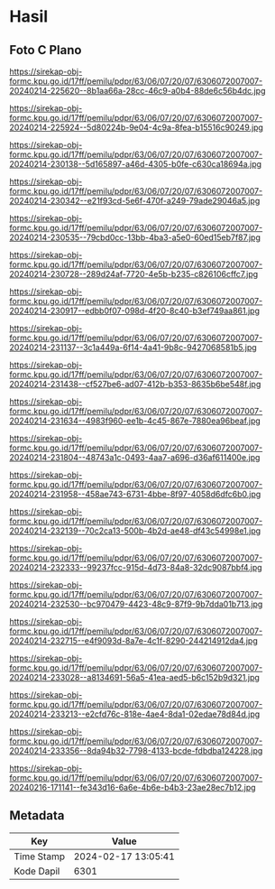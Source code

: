 # Hasil

## Foto C Plano

https://sirekap-obj-formc.kpu.go.id/17ff/pemilu/pdpr/63/06/07/20/07/6306072007007-20240214-225620--8b1aa66a-28cc-46c9-a0b4-88de6c56b4dc.jpg

https://sirekap-obj-formc.kpu.go.id/17ff/pemilu/pdpr/63/06/07/20/07/6306072007007-20240214-225924--5d80224b-9e04-4c9a-8fea-b15516c90249.jpg

https://sirekap-obj-formc.kpu.go.id/17ff/pemilu/pdpr/63/06/07/20/07/6306072007007-20240214-230138--5d165897-a46d-4305-b0fe-c630ca18694a.jpg

https://sirekap-obj-formc.kpu.go.id/17ff/pemilu/pdpr/63/06/07/20/07/6306072007007-20240214-230342--e21f93cd-5e6f-470f-a249-79ade29046a5.jpg

https://sirekap-obj-formc.kpu.go.id/17ff/pemilu/pdpr/63/06/07/20/07/6306072007007-20240214-230535--79cbd0cc-13bb-4ba3-a5e0-60ed15eb7f87.jpg

https://sirekap-obj-formc.kpu.go.id/17ff/pemilu/pdpr/63/06/07/20/07/6306072007007-20240214-230728--289d24af-7720-4e5b-b235-c826106cffc7.jpg

https://sirekap-obj-formc.kpu.go.id/17ff/pemilu/pdpr/63/06/07/20/07/6306072007007-20240214-230917--edbb0f07-098d-4f20-8c40-b3ef749aa861.jpg

https://sirekap-obj-formc.kpu.go.id/17ff/pemilu/pdpr/63/06/07/20/07/6306072007007-20240214-231137--3c1a449a-6f14-4a41-9b8c-9427068581b5.jpg

https://sirekap-obj-formc.kpu.go.id/17ff/pemilu/pdpr/63/06/07/20/07/6306072007007-20240214-231438--cf527be6-ad07-412b-b353-8635b6be548f.jpg

https://sirekap-obj-formc.kpu.go.id/17ff/pemilu/pdpr/63/06/07/20/07/6306072007007-20240214-231634--4983f960-ee1b-4c45-867e-7880ea96beaf.jpg

https://sirekap-obj-formc.kpu.go.id/17ff/pemilu/pdpr/63/06/07/20/07/6306072007007-20240214-231804--48743a1c-0493-4aa7-a696-d36af611400e.jpg

https://sirekap-obj-formc.kpu.go.id/17ff/pemilu/pdpr/63/06/07/20/07/6306072007007-20240214-231958--458ae743-6731-4bbe-8f97-4058d6dfc6b0.jpg

https://sirekap-obj-formc.kpu.go.id/17ff/pemilu/pdpr/63/06/07/20/07/6306072007007-20240214-232139--70c2ca13-500b-4b2d-ae48-df43c54998e1.jpg

https://sirekap-obj-formc.kpu.go.id/17ff/pemilu/pdpr/63/06/07/20/07/6306072007007-20240214-232333--99237fcc-915d-4d73-84a8-32dc9087bbf4.jpg

https://sirekap-obj-formc.kpu.go.id/17ff/pemilu/pdpr/63/06/07/20/07/6306072007007-20240214-232530--bc970479-4423-48c9-87f9-9b7dda01b713.jpg

https://sirekap-obj-formc.kpu.go.id/17ff/pemilu/pdpr/63/06/07/20/07/6306072007007-20240214-232715--e4f9093d-8a7e-4c1f-8290-244214912da4.jpg

https://sirekap-obj-formc.kpu.go.id/17ff/pemilu/pdpr/63/06/07/20/07/6306072007007-20240214-233028--a8134691-56a5-41ea-aed5-b6c152b9d321.jpg

https://sirekap-obj-formc.kpu.go.id/17ff/pemilu/pdpr/63/06/07/20/07/6306072007007-20240214-233213--e2cfd76c-818e-4ae4-8da1-02edae78d84d.jpg

https://sirekap-obj-formc.kpu.go.id/17ff/pemilu/pdpr/63/06/07/20/07/6306072007007-20240214-233356--8da94b32-7798-4133-bcde-fdbdba124228.jpg

https://sirekap-obj-formc.kpu.go.id/17ff/pemilu/pdpr/63/06/07/20/07/6306072007007-20240216-171141--fe343d16-6a6e-4b6e-b4b3-23ae28ec7b12.jpg


## Metadata

| Key        | Value               |
| ---------- | ------------------- |
| Time Stamp | 2024-02-17 13:05:41 |
| Kode Dapil | 6301                |



